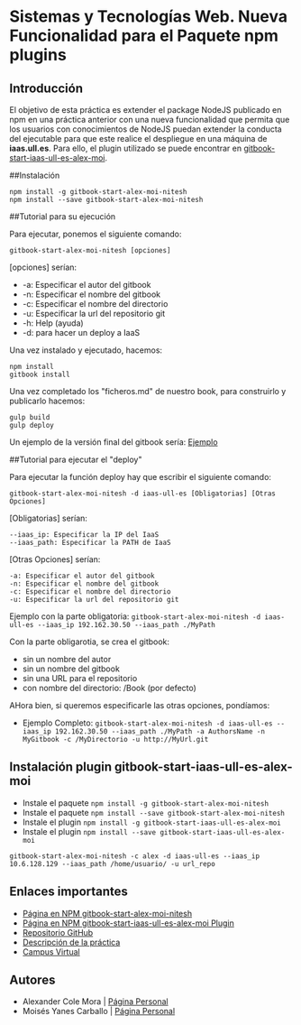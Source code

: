 # Sistemas y Tecnologías Web. Nueva Funcionalidad para el Paquete npm plugins

## Introducción

El objetivo de esta práctica es extender el package NodeJS publicado en npm en una práctica anterior con una nueva funcionalidad que permita que los usuarios con conocimientos de NodeJS puedan extender la conducta del ejecutable para que este realice el despliegue en una máquina de **iaas.ull.es**.
Para ello, el plugin utilizado se puede encontrar en [gitbook-start-iaas-ull-es-alex-moi](https://www.npmjs.com/package/gitbook-start-iaas-ull-es-alex-moi).

##Instalación

```shell
npm install -g gitbook-start-alex-moi-nitesh
npm install --save gitbook-start-alex-moi-nitesh
```

##Tutorial para su ejecución

Para ejecutar, ponemos el siguiente comando:

`gitbook-start-alex-moi-nitesh [opciones]`

[opciones] serían:
*    -a: Especificar el autor del gitbook
*    -n: Especificar el nombre del gitbook
*    -c: Especificar el nombre del directorio
*    -u: Especificar la url del repositorio git
*    -h: Help (ayuda)
*    -d: para hacer un deploy a IaaS


Una vez instalado y ejecutado, hacemos:

```shell
npm install
gitbook install
```

Una vez completado los "ficheros.md" de nuestro book, para construirlo y publicarlo hacemos:

```shell
gulp build
gulp deploy
```

Un ejemplo de la versión final del gitbook sería: [Ejemplo](https://alu0100782851.github.io/prueba/)

##Tutorial para ejecutar el "deploy"

Para ejecutar la función deploy hay que escribir el siguiente comando:

`gitbook-start-alex-moi-nitesh -d iaas-ull-es [Obligatorias] [Otras Opciones]`

[Obligatorias] serían:

```
--iaas_ip: Especificar la IP del IaaS
--iaas_path: Especificar la PATH de IaaS
```




[Otras Opciones] serían:

```
-a: Especificar el autor del gitbook
-n: Especificar el nombre del gitbook
-c: Especificar el nombre del directorio
-u: Especificar la url del repositorio git
```

Ejemplo con la parte obligatoria:
`gitbook-start-alex-moi-nitesh -d iaas-ull-es --iaas_ip 192.162.30.50 --iaas_path ./MyPath`

Con la parte obligarotia, se crea el gitbook:
*   sin un nombre del autor
*   sin un nombre del gitbook
*   sin una URL para el repositorio
*   con nombre del directorio: /Book (por defecto)

AHora bien, si queremos especificarle las otras opciones, pondíamos:

*   Ejemplo Completo:
`gitbook-start-alex-moi-nitesh -d iaas-ull-es --iaas_ip 192.162.30.50 --iaas_path ./MyPath -a AuthorsName -n MyGitbook -c /MyDirectorio -u http://MyUrl.git` 

## Instalación plugin gitbook-start-iaas-ull-es-alex-moi

*   Instale el paquete `npm install -g gitbook-start-alex-moi-nitesh`
*   Instale el paquete `npm install --save gitbook-start-alex-moi-nitesh`
*   Instale el plugin `npm install -g gitbook-start-iaas-ull-es-alex-moi`
*   Instale el plugin `npm install --save gitbook-start-iaas-ull-es-alex-moi`



`gitbook-start-alex-moi-nitesh -c alex -d iaas-ull-es --iaas_ip 10.6.128.129 --iaas_path /home/usuario/ -u url_repo`

## Enlaces importantes
*  [Página en NPM gitbook-start-alex-moi-nitesh](https://www.npmjs.com/package/gitbook-start-alex-moi-nitesh)
*  [Página en NPM gitbook-start-iaas-ull-es-alex-moi Plugin](https://www.npmjs.com/package/gitbook-start-iaas-ull-es-alex-moi)
*  [Repositorio GitHub](https://github.com/ULL-ESIT-SYTW-1617/gitbook-start-iaas-ull-es-alex-moi)
*  [Descripción de la práctica](https://casianorodriguezleon.gitbooks.io/ull-esit-1617/content/practicas/practicaplugin.html)
*  [Campus Virtual](https://campusvirtual.ull.es/1617/course/view.php?id=1175)

## Autores

* Alexander Cole Mora | [Página Personal](http://alu0100767421.github.io/)
* Moisés Yanes Carballo | [Página Personal](http://alu0100782851.github.io/)
